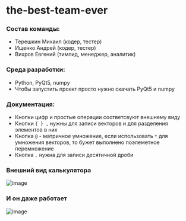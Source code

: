 # the-best-team-ever

### Состав команды:
- Терешкин Михаил (кодер, тестер)
- Ищенко Андрей (кодер, тестер)
- Вихров Евгений (тимлид, менеджер, аналитик)

### Среда разработки:
- Python, PyQt5, numpy
- Чтобы запустить проект просто нужно скачать PyQt5 и numpy

### Документация:
- Кнопки цифр и простые операции соответсвуют внешнему виду
- Кнопки `{ } ,` нужны для записи векторов и для разделения элементов в них
- Кнопка `@` - матричное умножение, если использовать `*` для умножения векторов, то бужет выполнено поэлеметное перемножение
- Кнопка `.` нужна для записи десятичной дроби

### Внешний вид калькулятора
  ![image](https://github.com/EternalTilted/the-best-team-ever/assets/94389581/cadbad80-ad4f-4c5e-96b4-53f07e5f9466)

### И он даже работает
![image](https://github.com/EternalTilted/the-best-team-ever/assets/94389581/8142afc9-65b6-4776-bc10-dd31b0a7016e)

